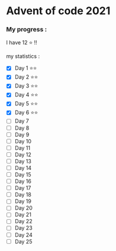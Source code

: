Advent of code 2021
===

### My progress :

I have 12 :star: !!

my statistics : 

- [x] Day 1 :star::star:
- [x] Day 2 :star::star:
- [x] Day 3 :star::star:
- [x] Day 4 :star::star:
- [x] Day 5 :star::star:
- [x] Day 6 :star::star:
- [ ] Day 7 
- [ ] Day 8 
- [ ] Day 9
- [ ] Day 10
- [ ] Day 11
- [ ] Day 12
- [ ] Day 13
- [ ] Day 14
- [ ] Day 15
- [ ] Day 16
- [ ] Day 17
- [ ] Day 18
- [ ] Day 19
- [ ] Day 20
- [ ] Day 21
- [ ] Day 22
- [ ] Day 23
- [ ] Day 24
- [ ] Day 25